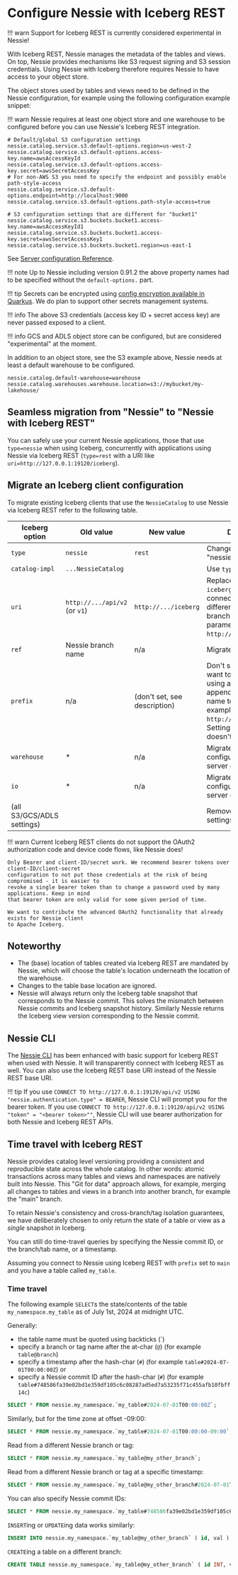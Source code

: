 # Configure Nessie with Iceberg REST

!!! warn
    Support for Iceberg REST is currently considered experimental in Nessie!

With Iceberg REST, Nessie manages the metadata of the tables and views. On top, Nessie provides
mechanisms like S3 request signing and S3 session credentials. Using Nessie with Iceberg
therefore requires Nessie to have access to your object store.

The object stores used by tables and views need to be defined in the Nessie configuration, for
example using the following configuration example snippet:

!!! warn
    Nessie requires at least one object store and one warehouse to be configured before you can
    use Nessie's Iceberg REST integration.

```properties
# Default/global S3 configuration settings
nessie.catalog.service.s3.default-options.region=us-west-2
nessie.catalog.service.s3.default-options.access-key.name=awsAccessKeyId
nessie.catalog.service.s3.default-options.access-key.secret=awsSecretAccessKey
# For non-AWS S3 you need to specify the endpoint and possibly enable path-style-access
nessie.catalog.service.s3.default-options.endpoint=http://localhost:9000
nessie.catalog.service.s3.default-options.path-style-access=true

# S3 configuration settings that are different for "bucket1"
nessie.catalog.service.s3.buckets.bucket1.access-key.name=awsAccessKeyId1
nessie.catalog.service.s3.buckets.bucket1.access-key.secret=awsSecretAccessKey1
nessie.catalog.service.s3.buckets.bucket1.region=us-east-1
```

See [Server configuration Reference](../nessie-latest/index.md).

!!! note
    Up to Nessie including version 0.91.2 the above property names had to be specified without the
    `default-options.` part.

!!! tip
    Secrets can be encrypted using
    [config encryption available in Quarkus](https://quarkus.io/guides/config-secrets#encrypt-configuration-values).
    We do plan to support other secrets management systems.

!!! info
    The above S3 credentials (access key ID + secret access key) are never passed exposed to a client.

!!! info
    GCS and ADLS object store can be configured, but are considered "experimental" at the moment.

In addition to an object store, see the S3 example above, Nessie needs at least a default warehouse
to be configured.

```properties
nessie.catalog.default-warehouse=warehouse
nessie.catalog.warehouses.warehouse.location=s3://mybucket/my-lakehouse/
```

## Seamless migration from "Nessie" to "Nessie with Iceberg REST"

You can safely use your current Nessie applications, those that use `type=nessie` when using Iceberg,
concurrently with applications using Nessie via Iceberg REST (`type=rest` with a URI like
`uri=http://127.0.0.1:19120/iceberg`).

## Migrate an Iceberg client configuration

To migrate existing Iceberg clients that use the `NessieCatalog` to use Nessie via Iceberg REST refer
to the following table.

| Iceberg option             | Old value                     | New value                    | Description/notes                                                                                                                                                                                                                              |
|----------------------------|-------------------------------|------------------------------|------------------------------------------------------------------------------------------------------------------------------------------------------------------------------------------------------------------------------------------------|
| `type`                     | `nessie`                      | `rest`                       | Change the catalog type from "nessie" to "rest".                                                                                                                                                                                               |
| `catalog-impl`             | `...NessieCatalog`            |                              | Use `type` = `rest`                                                                                                                                                                                                                            |
| `uri`                      | `http://.../api/v2` (or `v1`) | `http://.../iceberg`         | Replace `api/v1` or `api/v2` with `iceberg`. If you want to connect to Nessie using a different branch, append the branch or tag name to the `uri` parameter, for example: `http://.../iceberg/my_branch`.                                     |
| `ref`                      | Nessie branch name            | n/a                          | Migrate to `prefix` option                                                                                                                                                                                                                     |
| `prefix`                   | n/a                           | (don't set, see description) | Don't set this for Nessie. If you want to connect to Nessie using a different branch, append the branch or tag name to the `uri` parameter, for example: `http://.../iceberg/my_branch`. Setting the `prefix` parameter doesn't for pyiceberg. |
| `warehouse`                | *                             | n/a                          | Migrate object store configurations to the Nessie server configuration                                                                                                                                                                         |
| `io`                       | *                             | n/a                          | Migrate object store configurations to the Nessie server configuration                                                                                                                                                                         |
| (all S3/GCS/ADLS settings) |                               |                              | Remove all object store settings                                                                                                                                                                                                               |

!!! warn
    Current Iceberg REST clients do not support the OAuth2 authorization code and device code flows,
    like Nessie does!

    Only Bearer and client-ID/secret work. We recommend bearer tokens over client-ID/client-secret
    configuration to not put those credentials at the risk of being compromised - it is easier to
    revoke a single bearer token than to change a password used by many applications. Keep in mind
    that bearer token are only valid for some given period of time.

    We want to contribute the advanced OAuth2 functionality that already exists for Nessie client
    to Apache Iceberg. 

## Noteworthy

* The (base) location of tables created via Iceberg REST are mandated by Nessie, which will choose
  the table's location underneath the location of the warehouse.
* Changes to the table base location are ignored.
* Nessie will always return only the Iceberg table snapshot that corresponds to the Nessie commit.
  This solves the mismatch between Nessie commits and Iceberg snapshot history. Similarly Nessie
  returns the Iceberg view version corresponding to the Nessie commit.

## Nessie CLI

The [Nessie CLI](../nessie-latest/cli.md) has been enhanced with basic support for Iceberg REST when
used with Nessie. It will transparently connect with Iceberg REST as well. You can also use the
Iceberg REST base URI instead of the Nessie REST base URI.

!!! tip
    If you use `CONNECT TO http://127.0.0.1:19120/api/v2 USING "nessie.authentication.type" = BEARER`,
    Nessie CLI will prompt you for the bearer token.
    If you use `CONNECT TO http://127.0.0.1:19120/api/v2 USING "token" = "<bearer token>""`,
    Nessie CLI will use bearer authorization for both Nessie and Iceberg REST APIs.

## Time travel with Iceberg REST

Nessie provides catalog level versioning providing a consistent and reproducible state across the
whole catalog. In other words: atomic transactions across many tables and views and namespaces are
natively built into Nessie. This "Git for data" approach allows, for example, merging all changes
to tables and views in a branch into another branch, for example the "main" branch.

To retain Nessie's consistency and cross-branch/tag isolation guarantees, we have deliberately chosen
to only return the state of a table or view as a _single_ snapshot in Iceberg.

You can still do time-travel queries by specifying the Nessie commit ID, or the branch/tab name, or
a timestamp.

Assuming you connect to Nessie using Iceberg REST with `prefix` set to `main` and you have a table
called `my_table`.

### Time travel

The following example `SELECT`s the state/contents of the table `my_namespace.my_table` as of
July 1st, 2024 at midnight UTC.

Generally:
* the table name must be quoted using backticks (`)
* specify a branch or tag name after the at-char (`@`) (for example `table@branch`)
* specify a timestamp after the hash-char (`#`) (for example `table#2024-07-01T00:00:00Z`) or
* specify a Nessie commit ID after the hash-char (`#`) (for example `table#748586fa39e02bd1e359df105c6c08287ad5ed7a53235f71c455afb10fbff14c`) 

```sql
SELECT * FROM nessie.my_namespace.`my_table#2024-07-01T00:00:00Z`;
```

Similarly, but for the time zone at offset -09:00:

```sql
SELECT * FROM nessie.my_namespace.`my_table#2024-07-01T00:00:00-09:00`;
```

Read from a different Nessie branch or tag:

```sql
SELECT * FROM nessie.my_namespace.`my_table@my_other_branch`;
```

Read from a different Nessie branch or tag at a specific timestamp:

```sql
SELECT * FROM nessie.my_namespace.`my_table@my_other_branch#2024-07-01T00:00:00Z`;
```

You can also specify Nessie commit IDs:

```sql
SELECT * FROM nessie.my_namespace.`my_table#748586fa39e02bd1e359df105c6c08287ad5ed7a53235f71c455afb10fbff14c`;
```

`INSERT`ing or `UPDATE`ing data works similarly:

```sql
INSERT INTO nessie.my_namespace.`my_table@my_other_branch` ( id, val ) VALUES ( 123, 'some value' );
```

`CREATE`ing a table on a different branch:

```sql
CREATE TABLE nessie.my_namespace.`my_table@my_other_branch` ( id INT, val VARCHAR );
```
